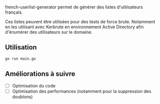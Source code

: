 french-userlist-generator permet de générer des listes d'utilisateurs français.

Ces listes peuvent être utilisées pour des tests de force brute. Notamment en les utilisant avec Kerbrute en environnement Active Directory afin d'énumérer des utilisateurs sur le domaine.


## Utilisation

```bash
go run main.go
```

## Améliorations à suivre

- [ ] Optimisation du code
- [ ] Optimisation des performances (notamment pour la suppression des doublons)